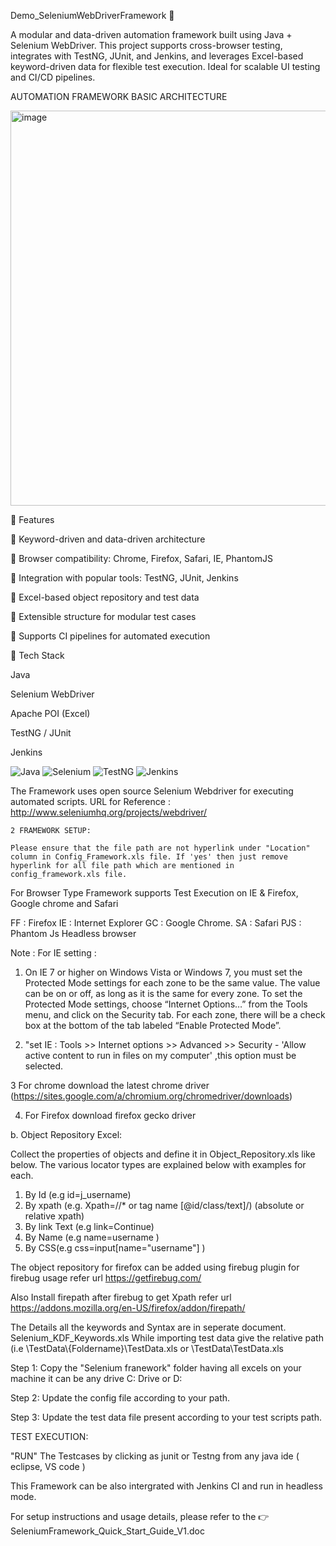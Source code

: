 Demo_SeleniumWebDriverFramework 🚀

A modular and data-driven automation framework built using Java + Selenium WebDriver. This project supports cross-browser testing, integrates with TestNG, JUnit, and Jenkins, and leverages Excel-based keyword-driven data for flexible test execution. Ideal for scalable UI testing and CI/CD pipelines.

 AUTOMATION FRAMEWORK BASIC ARCHITECTURE

<img width="1040" height="632" alt="image" src="https://github.com/user-attachments/assets/79808f59-6b95-479b-9348-1236abefa19e" />



🧰 Features

🔹 Keyword-driven and data-driven architecture

🔹 Browser compatibility: Chrome, Firefox, Safari, IE, PhantomJS

🔹 Integration with popular tools: TestNG, JUnit, Jenkins

🔹 Excel-based object repository and test data

🔹 Extensible structure for modular test cases

🔹 Supports CI pipelines for automated execution

🧪 Tech Stack

Java

Selenium WebDriver

Apache POI (Excel)

TestNG / JUnit

Jenkins

![Java](https://img.shields.io/badge/Java-ED8B00?style=for-the-badge&logo=java&logoColor=white)
![Selenium](https://img.shields.io/badge/Selenium-43B02A?style=for-the-badge&logo=selenium&logoColor=white)
![TestNG](https://img.shields.io/badge/TestNG-EF4035?style=for-the-badge)
![Jenkins](https://img.shields.io/badge/Jenkins-D24939?style=for-the-badge&logo=jenkins&logoColor=white)


The Framework uses open source Selenium Webdriver for executing automated scripts.
    URL for Reference : http://www.seleniumhq.org/projects/webdriver/
    
    
    2 FRAMEWORK SETUP:
    
    Please ensure that the file path are not hyperlink under "Location" column in Config_Framework.xls file. If 'yes' then just remove hyperlink for all file path which are mentioned in config_framework.xls file.

 
For Browser Type Framework supports  Test Execution on IE & Firefox, Google chrome and Safari

FF : Firefox
IE : Internet Explorer
GC : Google Chrome.
SA : Safari
PJS : Phantom Js  Headless browser

Note : For IE setting : 
1.	On IE 7 or higher on Windows Vista or Windows 7, you must set the Protected Mode settings for each zone to be the same value. The value can be on or off, as long as it is the same for every zone. To set the Protected Mode settings, choose “Internet Options…” from the Tools menu, and click on the Security tab. For each zone, there will be a check box at the bottom of the tab labeled “Enable Protected Mode”.

2.	"set IE :  Tools >> Internet options >> Advanced >> Security - 'Allow active content to run in files on my computer' ,this option must be selected.

3 For chrome download the latest chrome driver (https://sites.google.com/a/chromium.org/chromedriver/downloads)

4. For Firefox download firefox gecko driver


b. Object Repository Excel:

Collect the properties of objects and define it in
Object_Repository.xls like below.
The various locator types are explained below with examples for each. 
1.	By Id (e.g id=j_username)
2.	By xpath (e.g. Xpath=//* or tag name [@id/class/text]/) (absolute or relative xpath)
3.	By link Text (e.g link=Continue)
4.	By Name (e.g name=username )
5.	By CSS(e.g css=input[name="username"] )



The object repository for firefox can be added using firebug plugin for firebug usage refer url https://getfirebug.com/

Also Install firepath after firebug to get Xpath refer url
https://addons.mozilla.org/en-US/firefox/addon/firepath/

The Details all the keywords and Syntax are in seperate document.
Selenium_KDF_Keywords.xls
While importing test data give the relative path (i.e \\TestData\\{Foldername}\\TestData.xls or \\TestData\\TestData.xls


Step 1: Copy the "Selenium franework" folder having all excels on your machine it can be any drive C: Drive or D: 

Step 2: Update the config file  according to your path.

 
Step 3: Update the test data file present according to your test scripts path.

TEST EXECUTION:

"RUN" The Testcases by clicking as junit or Testng from any java ide ( eclipse, VS code )

This Framework can be also intergrated with Jenkins CI and run in headless mode.


For setup instructions and usage details, please refer to the 👉 SeleniumFramework_Quick_Start_Guide_V1.doc

